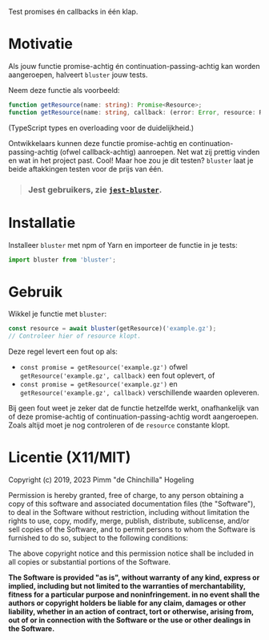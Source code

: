 Test promises én callbacks in één klap.

# Motivatie

Als jouw functie promise-achtig én continuation-passing-achtig kan worden aangeroepen, halveert `bluster` jouw tests.

Neem deze functie als voorbeeld:
```typescript
function getResource(name: string): Promise<Resource>;
function getResource(name: string, callback: (error: Error, resource: Resource) => void): void;
```
(TypeScript types en overloading voor de duidelijkheid.)

Ontwikkelaars kunnen deze functie promise-achtig en continuation-passing-achtig (ofwel callback-achtig) aanroepen. Net wat zij prettig vinden en wat in het project past. Cool! Maar hoe zou je dit testen? `bluster` laat je beide aftakkingen testen voor de prijs van één.

> ### **Jest gebruikers, zie [`jest-bluster`][jest-bluster].**

# Installatie

Installeer `bluster` met npm of Yarn en importeer de functie in je tests:
```javascript
import bluster from 'bluster';
```

# Gebruik

Wikkel je functie met `bluster`:
```javascript
const resource = await bluster(getResource)('example.gz');
// Controleer hier of resource klopt.
```

Deze regel levert een fout op als:
 * `const promise = getResource('example.gz')` ofwel `getResource('example.gz', callback)` een fout oplevert, of
 * `const promise = getResource('example.gz')` en `getResource('example.gz', callback)` verschillende waarden opleveren.

Bij geen fout weet je zeker dat de functie hetzelfde werkt, onafhankelijk van of deze promise-achtig of continuation-passing-achtig wordt aangeroepen. Zoals altijd moet je nog controleren of de `resource` constante klopt.

# Licentie (X11/MIT)
Copyright (c) 2019, 2023 Pimm "de Chinchilla" Hogeling

Permission is hereby granted, free of charge, to any person obtaining a copy of this software and associated documentation files (the "Software"), to deal in the Software without restriction, including without limitation the rights to use, copy, modify, merge, publish, distribute, sublicense, and/or sell copies of the Software, and to permit persons to whom the Software is furnished to do so, subject to the following conditions:

The above copyright notice and this permission notice shall be included in all copies or substantial portions of the Software.

**The Software is provided "as is", without warranty of any kind, express or implied, including but not limited to the warranties of merchantability, fitness for a particular purpose and noninfringement. in no event shall the authors or copyright holders be liable for any claim, damages or other liability, whether in an action of contract, tort or otherwise, arising from, out of or in connection with the Software or the use or other dealings in the Software.**


[jest-bluster]: https://github.com/Pimm/bluster/tree/master/jest